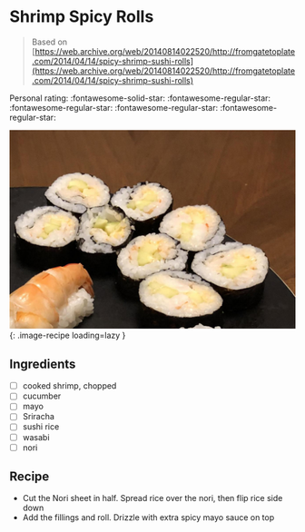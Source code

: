 # Shrimp Spicy Rolls

> Based on [https://web.archive.org/web/20140814022520/http://fromgatetoplate.com/2014/04/14/spicy-shrimp-sushi-rolls](https://web.archive.org/web/20140814022520/http://fromgatetoplate.com/2014/04/14/spicy-shrimp-sushi-rolls)

<!-- {cts} rating=1; (User can specify rating on scale of 1-5) -->

Personal rating: :fontawesome-solid-star: :fontawesome-regular-star: :fontawesome-regular-star: :fontawesome-regular-star: :fontawesome-regular-star:

<!-- {cte} -->

<!-- {cts} name_image=shrimp_spicy_rolls.jpeg; (User can specify image name) -->

![shrimp_spicy_rolls.jpeg](./shrimp_spicy_rolls.jpeg){: .image-recipe loading=lazy }

<!-- {cte} -->

## Ingredients

- [ ] cooked shrimp, chopped
- [ ] cucumber
- [ ] mayo
- [ ] Sriracha
- [ ] sushi rice
- [ ] wasabi
- [ ] nori

## Recipe

- Cut the Nori sheet in half. Spread rice over the nori, then flip rice side down
- Add the fillings and roll. Drizzle with extra spicy mayo sauce on top
